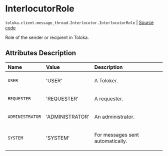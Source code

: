 # InterlocutorRole
`toloka.client.message_thread.Interlocutor.InterlocutorRole` | [Source code](https://github.com/Toloka/toloka-kit/blob/v1.1.0.post1/src/client/message_thread.py#L56)

Role of the sender or recipient in Toloka.

## Attributes Description

| Name | Value | Description |
| :------| :-----------| :----------| 
`USER`|'USER'|<p>A Toloker.</p>
`REQUESTER`|'REQUESTER'|<p>A requester.</p>
`ADMINISTRATOR`|'ADMINISTRATOR'|<p>An administrator.</p>
`SYSTEM`|'SYSTEM'|<p>For messages sent automatically.</p>
